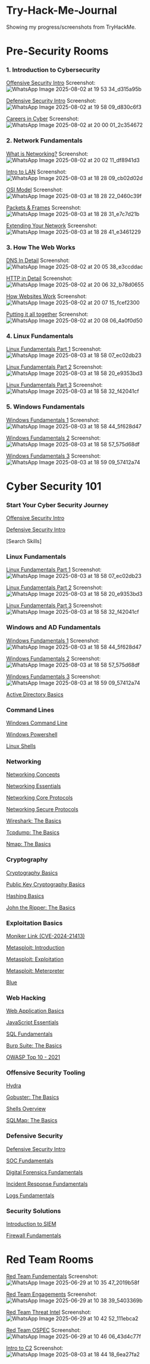 # Try-Hack-Me-Journal
Showing my progress/screenshots from TryHackMe.

# Pre-Security Rooms
### 1. Introduction to Cybersecurity

[Offensive Security Intro](https://tryhackme.com/room/offensivesecurityintro)
Screenshot: ![WhatsApp Image 2025-08-02 at 19 53 34_d315a95b](https://github.com/user-attachments/assets/98ccd11e-5656-4c35-acbf-2a0e315afc64)

[Defensive Security Intro](https://tryhackme.com/room/defensivesecurityintro)
Screenshot: ![WhatsApp Image 2025-08-02 at 19 58 09_d830c6f3](https://github.com/user-attachments/assets/1470824e-e561-4ba7-a8bf-328a72765da2)

[Careers in Cyber](https://tryhackme.com/room/careersincyber)
Screenshot: ![WhatsApp Image 2025-08-02 at 20 00 01_2c354672](https://github.com/user-attachments/assets/f6ff90d5-fcc9-4b87-ab27-5ec203dc245d)

### 2. Network Fundamentals
[What is Networking?](https://tryhackme.com/room/whatisnetworking)
Screenshot: ![WhatsApp Image 2025-08-02 at 20 02 11_df8941d3](https://github.com/user-attachments/assets/0406fd6c-e82a-46fc-9ad5-ab99b1e74993)

[Intro to LAN](https://tryhackme.com/room/introtolan)
Screenshot: ![WhatsApp Image 2025-08-03 at 18 28 09_cb02d02d](https://github.com/user-attachments/assets/fde7d4d7-7100-4989-b445-a1f2030bb613)

[OSI Model](https://tryhackme.com/room/osimodelzi)
Screenshot:![WhatsApp Image 2025-08-03 at 18 28 22_0460c39f](https://github.com/user-attachments/assets/21f5d658-9820-465e-8347-618050afe57e)

[Packets & Frames](https://tryhackme.com/room/packetsframes)
Screenshot:![WhatsApp Image 2025-08-03 at 18 28 31_e7c7d21b](https://github.com/user-attachments/assets/3bd57b2e-4217-4904-bfce-914e7a11a87e)

[Extending Your Network](https://tryhackme.com/room/extendingyournetwork)
Screenshot:![WhatsApp Image 2025-08-03 at 18 28 41_e3461229](https://github.com/user-attachments/assets/8efbf7d1-84ba-4cc8-8013-f1cbf05fa0d7)


### 3. How The Web Works
[DNS In Detail](https://tryhackme.com/room/dnsindetail)
Screenshot: ![WhatsApp Image 2025-08-02 at 20 05 38_e3ccddac](https://github.com/user-attachments/assets/a01c8290-79c2-476c-9eff-7018df35ab06)

[HTTP in Detail](https://tryhackme.com/room/httpindetail)
Screenshot: ![WhatsApp Image 2025-08-02 at 20 06 32_b78d0655](https://github.com/user-attachments/assets/6ae231c4-7bf5-41ec-bc8a-2ce12e1c0981)

[How Websites Work](https://tryhackme.com/room/howwebsiteswork)
Screenshot: ![WhatsApp Image 2025-08-02 at 20 07 15_fcef2300](https://github.com/user-attachments/assets/c21f446d-e4af-4073-b559-4b80828ff1fa)

[Putting it all together](https://tryhackme.com/room/puttingitalltogether)
Screenshot: ![WhatsApp Image 2025-08-02 at 20 08 06_4a0f0d50](https://github.com/user-attachments/assets/3b67dfbf-a8bb-4e18-8a86-fd752ffc3584)

### 4. Linux Fundamentals
[Linux Fundamentals Part 1](https://tryhackme.com/room/linuxfundamentalspart1)
Screenshot:![WhatsApp Image 2025-08-03 at 18 58 07_ec02db23](https://github.com/user-attachments/assets/8ae82579-4af1-4326-8c28-c4d91714affc)

[Linux Fundamentals Part 2](https://tryhackme.com/room/linuxfundamentalspart2)
Screenshot:![WhatsApp Image 2025-08-03 at 18 58 20_e9353bd3](https://github.com/user-attachments/assets/a4acd028-955c-4664-b184-599a38e8fcef)

[Linux Fundamentals Part 3](https://tryhackme.com/room/linuxfundamentalspart3)
Screenshot:![WhatsApp Image 2025-08-03 at 18 58 32_f42041cf](https://github.com/user-attachments/assets/07cc0ee9-b274-474c-8f05-ce598a9b426a)

### 5. Windows Fundamentals
[Windows Fundamentals 1](https://tryhackme.com/room/windowsfundamentals1xbx)
Screenshot:![WhatsApp Image 2025-08-03 at 18 58 44_5f628d47](https://github.com/user-attachments/assets/c9f89c5d-65fc-4f7c-a272-f33907aaff16)

[Windows Fundamentals 2](https://tryhackme.com/room/windowsfundamentals2x0x)
Screenshot:![WhatsApp Image 2025-08-03 at 18 58 57_575d68df](https://github.com/user-attachments/assets/bb560d16-6481-4007-833b-9c511c17b567)

[Windows Fundamentals 3](https://tryhackme.com/room/windowsfundamentals3xzx)
Screenshot:![WhatsApp Image 2025-08-03 at 18 59 09_57412a74](https://github.com/user-attachments/assets/27ee7fcb-5712-4691-8350-516aeacce9e7)

# Cyber Security 101

### Start Your Cyber Security Journey
[Offensive Security Intro](https://tryhackme.com/room/offensivesecurityintro)

[Defensive Security Intro](https://tryhackme.com/room/defensivesecurityintro)

[Search Skills]

### Linux Fundamentals
[Linux Fundamentals Part 1](https://tryhackme.com/room/linuxfundamentalspart1)
Screenshot:![WhatsApp Image 2025-08-03 at 18 58 07_ec02db23](https://github.com/user-attachments/assets/8ae82579-4af1-4326-8c28-c4d91714affc)

[Linux Fundamentals Part 2](https://tryhackme.com/room/linuxfundamentalspart2)
Screenshot:![WhatsApp Image 2025-08-03 at 18 58 20_e9353bd3](https://github.com/user-attachments/assets/a4acd028-955c-4664-b184-599a38e8fcef)

[Linux Fundamentals Part 3](https://tryhackme.com/room/linuxfundamentalspart3)
Screenshot:![WhatsApp Image 2025-08-03 at 18 58 32_f42041cf](https://github.com/user-attachments/assets/07cc0ee9-b274-474c-8f05-ce598a9b426a)

### Windows and AD Fundamentals
[Windows Fundamentals 1](https://tryhackme.com/room/windowsfundamentals1xbx)
Screenshot:![WhatsApp Image 2025-08-03 at 18 58 44_5f628d47](https://github.com/user-attachments/assets/c9f89c5d-65fc-4f7c-a272-f33907aaff16)

[Windows Fundamentals 2](https://tryhackme.com/room/windowsfundamentals2x0x)
Screenshot:![WhatsApp Image 2025-08-03 at 18 58 57_575d68df](https://github.com/user-attachments/assets/bb560d16-6481-4007-833b-9c511c17b567)

[Windows Fundamentals 3](https://tryhackme.com/room/windowsfundamentals3xzx)
Screenshot:![WhatsApp Image 2025-08-03 at 18 59 09_57412a74](https://github.com/user-attachments/assets/27ee7fcb-5712-4691-8350-516aeacce9e7)

[Active Directory Basics](https://tryhackme.com/room/winadbasics)

### Command Lines
[Windows Command Line](https://tryhackme.com/room/windowscommandline)

[Windows Powershell](https://tryhackme.com/room/windowspowershell)

[Linux Shells](https://tryhackme.com/room/linuxshells)

### Networking
[Networking Concepts](https://tryhackme.com/room/networkingconcepts)

[Networking Essentials](https://tryhackme.com/room/networkingessentials)

[Networking Core Protocols](https://tryhackme.com/room/networkingcoreprotocols)

[Networking Secure Protocols](https://tryhackme.com/room/networkingsecureprotocols)

[Wireshark: The Basics](https://tryhackme.com/room/wiresharkthebasics)

[Tcpdump: The Basics](https://tryhackme.com/room/tcpdump)

[Nmap: The Basics](https://tryhackme.com/room/nmap)

### Cryptography
[Cryptography Basics](https://tryhackme.com/room/cryptographybasics)

[Public Key Cryptography Basics](https://tryhackme.com/room/publickeycrypto)

[Hashing Basics](https://tryhackme.com/room/hashingbasics)

[John the Ripper: The Basics](https://tryhackme.com/room/johntheripperbasics)

### Exploitation Basics
[Moniker Link (CVE-2024-21413)](https://tryhackme.com/room/monikerlink)

[Metasploit: Introduction](https://tryhackme.com/room/metasploitintro)

[Metasploit: Exploitation](https://tryhackme.com/room/metasploitexploitation)

[Metasploit: Meterpreter](https://tryhackme.com/room/meterpreter)

[Blue](https://tryhackme.com/room/blue)

### Web Hacking
[Web Application Basics](https://tryhackme.com/room/webapplicationbasics)

[JavaScript Essentials](https://tryhackme.com/room/javascriptessentials)

[SQL Fundamentals](https://tryhackme.com/room/sqlfundamentals)

[Burp Suite: The Basics](https://tryhackme.com/room/burpsuitebasics)

[OWASP Top 10 - 2021](https://tryhackme.com/room/owasptop102021)

### Offensive Security Tooling
[Hydra](https://tryhackme.com/room/hydra)

[Gobuster: The Basics](https://tryhackme.com/room/gobusterthebasics)

[Shells Overview](https://tryhackme.com/room/shellsoverview)

[SQLMap: The Basics](https://tryhackme.com/room/sqlmapthebasics)

### Defensive Security
[Defensive Security Intro](https://tryhackme.com/room/defensivesecurityintro)

[SOC Fundamentals](https://tryhackme.com/room/socfundamentals)

[Digital Forensics Fundamentals](https://tryhackme.com/room/digitalforensicsfundamentals)

[Incident Response Fundamentals](https://tryhackme.com/room/incidentresponsefundamentals)

[Logs Fundamentals](https://tryhackme.com/room/logsfundamentals)

### Security Solutions
[Introduction to SIEM](https://tryhackme.com/room/introtosiem)

[Firewall Fundamentals](https://tryhackme.com/room/firewallfundamentals)

# Red Team Rooms

[Red Team Fundementals](https://tryhackme.com/room/redteamfundamentals)
Screenshot: ![WhatsApp Image 2025-06-29 at 10 35 47_2019b58f](https://github.com/user-attachments/assets/d17806aa-c4c5-4278-9cb8-a5eded199a09)

[Red Team Engagements](https://tryhackme.com/room/redteamengagements)
Screenshot: ![WhatsApp Image 2025-06-29 at 10 38 39_5403369b](https://github.com/user-attachments/assets/4b9115d6-efa6-441c-8ab6-8a09c26c9fa2)

[Red Team Threat Intel]([https://tryhackme.com/room/redteamthreatintel)
Screenshot: ![WhatsApp Image 2025-06-29 at 10 42 52_111ebca2](https://github.com/user-attachments/assets/d6b4a65b-4ee1-4faf-957f-5d92aa0dc50a)

[Red Team OSPEC](https://tryhackme.com/room/opsec)
Screenshot: ![WhatsApp Image 2025-06-29 at 10 46 06_43d4c77f](https://github.com/user-attachments/assets/ca0fa1b2-07f5-44e3-bd68-c0c1f08671b5)

[Intro to C2](https://tryhackme.com/room/introtoc2)
Screenshot:![WhatsApp Image 2025-08-03 at 18 44 18_6ea27fa2](https://github.com/user-attachments/assets/8545c155-9852-49e6-9634-7b222cb6864b)

